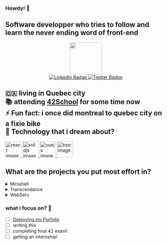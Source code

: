 ### Howdy! 👋

<!--
**Kampouse/Kampouse** is a ✨ _special_ ✨ repository because its `README.md` (this file) appears on your GitHub profile.

Here are some ideas to get you started:

- 🔭 I’m currently working on ...
- 🌱 I’m currently learning ...
- 👯 I’m looking to collaborate on ...
- 🤔 I’m looking for help with ...
- 💬 Ask me about ...
- 📫 How to reach me: ...
- 😄 Pronouns: ...
- ⚡ Fun fact: ...
-->

   ## Software developper who tries to follow and learn the never ending  word of front-end<br>
   
<div id="header" align="center">
  <img src="https://media4.giphy.com/media/CAIgh8LKFbIciGx5Qe/giphy.gif?cid=ecf05e471llaqztxh9qhu5b5tnf8yvjnekd6j9u2670b9dcm&rid=giphy.gif" width="100"/>
</div>

<div id="badges" align="center">
<a href="https://www.linkedin.com/in/jemartel/" target="_blank">
  <img src="https://img.shields.io/badge/LinkedIn-blue?style=for-the-badge&logo=linkedin&logoColor=white" alt="LinkedIn Badge"/>
  </a>
  <a href="https://twitter.com/jemartel98" target="_blank">
  <img src="https://img.shields.io/badge/Twitter-blue?style=for-the-badge&logo=twitter&logoColor=white" alt="Twitter Badge"/>
  </a>
</div>

🇨🇦  living in Quebec city <br>
📚  attending  [42School](https://www.42quebec.com/) for some time now <br>
⚡ Fun fact: i once did montreal to quebec city on a fixie bike <br>
🔨  Technology that i dream about? <br>
---

<a href="https://www.linkedin.com/in/jemartel/" target="_blank">
<img src="https://logos-download.com/wp-content/uploads/2016/09/React_logo_logotype_emblem.png" alt="react image" width="50" height="50"/>
</a>
<a href="https://www.solidjs.com/" target="_blank">
<img src="https://www.solidjs.com/assets/logo-123b04bc.svg" alt="solidjs image" width="50" height="50"/>
</a>
<a href="https://vuejs.org/" target="_blank">
<img src="https://vuejs.org/images/logo.png" alt="vuejs jmage" width="50" height="50"/>
</a>
<a href="https://trpc.io/" target="_blank">
<img src="https://trpc.io/img/logo.svg" alt="trpc image" width="50" height="50"/>
</a> 
<br>

## What are the  projects you put most effort in?
   
  <details>
  <summary>Minishell</summary>
 
  It the first time i collaborating in a software project;It was not and easy task.. Create a  [bash-like shell ](https://en.wikipedia.org/wiki/Bash_(Unix_shell))<br>
  - what was your approach during the project?<br>
    small iterative progress<br>
  - What how?<br>
    always tried have the project in a working with as little as know runtime issues<br>
  - Why<br>
     Working with C its really easy to get into memory issues and piles them up "i will fix them tomorrow"<br>
  - How long?
    I tracked my time with [Wakatime](https://wakatime.com/)  the result was roughly 200hours that said there many more hour<br>
    just thinking about issues  the said project.
  - where is it? <br>
  [Repository](https://github.com/Kampouse/mini-shell-racoon/)<br>
   [Try it](https://replit.com/@jpmartel98/minishell?v=1)
</details>
   
  <details>
  <summary>Transcendance</summary>
  final project of 42 school<br> 
    
  - team project? <br>
    yes a team of 5 people<br>
  - What role you had?<br>
     I implemented the base of the project and the front-end<br>
     styling and thhe base of the front-end<br>
     I also implemented the authentication system<br> using the [42 API](https://api.intra.42.fr/apidoc/guides/getting_started) and [JWT](https://jwt.io/) with [Passport](http://www.passportjs.org/) with all wired up into [NestJS](https://nestjs.com/)<br> learned a lot about the [OAuth](https://oauth.net/2/) protocol<br>
  -  how was the project seperated?<br>
      we  seperated the  project into feature and each person was assigned feature<br>  and we worked on them in parallel 
      and merge code into the main branch when one feature was done<br>
  [Repository](https://github.com/Kampouse/trans-pong)<br>
  </details>

<details>
  <summary> WebServ  </summary>
  but does how  the web serve stuff? <br> 
    
  - network project? sort of? <br>
    yes its part of the application layer  [OSI model](https://en.wikipedia.org/wiki/OSI_model)<br>
  - What role you had?<br>
     I was the one in charge of  parsing heavly inspired  [nginx](https://nginx.org/en/) 
      config file <br> that would  specify what to serve and how to serve it.<br>  I also impented a non blocking socket that would handle multiple request at the same time.
      On top of that  i build the parsing for the http request and the response[ HTTP](https://en.wikipedia.org/wiki/Hypertext_Transfer_Protocol) protocol<br>
-  the project was built in c++98 <br>
  [Repository](https://github.com/Kampouse/webserv) 
    </details>

 










### what i focus on? 🔭
- [ ] [Deploying my Porfolio](https://github.com/Kampouse/Porfolio)
- [ ] writing this
- [ ] completing final 42 exam!
- [ ] getting an internship!
